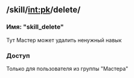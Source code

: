 ## /skill/<int:pk>/delete/
### Имя: "skill_delete"

Тут Мастер может удалить ненужный навык

### Доступ
Только для пользователя из группы "Мастера"